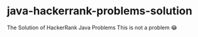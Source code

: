 # java-hackerrank-problems-solution
The Solution of HackerRank Java Problems
This is not a problem 😂
